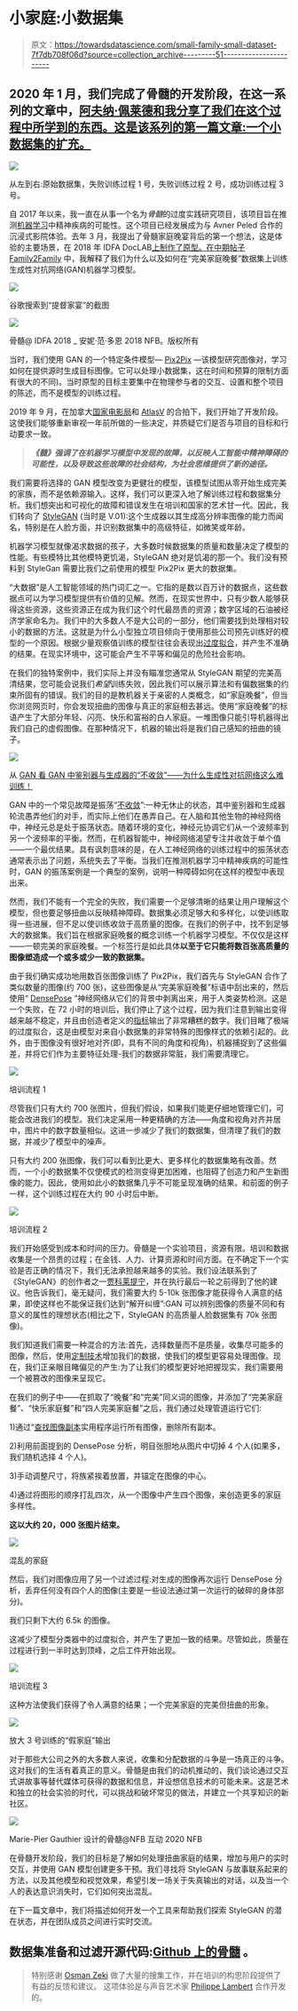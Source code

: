 # 小家庭:小数据集

> 原文：<https://towardsdatascience.com/small-family-small-dataset-7f7db708f06d?source=collection_archive---------51----------------------->

## 2020 年 1 月，我们完成了骨髓的开发阶段，在这一系列的文章中，[阿夫纳·佩莱德和我分享了我们在这个过程中所学到的东西。这是该系列的第一篇文章:一个小数据集的扩充。](http://avner.js.org/)

![](img/89f8e7c97e56bedf880c6c649c2c693e.png)

从左到右:原始数据集，失败训练过程 1 号，失败训练过程 2 号，成功训练过程 3 号。

自 2017 年以来，我一直在从事一个名为*骨髓*的过度实践研究项目，该项目旨在推测[机器学习](https://immerse.news/when-machines-look-for-order-in-chaos-198fb222b60a)中精神疾病的可能性。这个项目已经发展成为与 Avner Peled 合作的沉浸式影院体验。去年 3 月，我提出了骨髓家庭晚宴背后的第一个想法，这是体验的主要场景，在 2018 年 IDFA DocLAB[上制作了原型。在中期帖子](https://www.doclab.org/2018/ive-always-been-jealous-of-other-peoples-families/) [Family2Family](https://immerse.news/family2family-first-steps-5f085dc75666) 中，我解释了我们为什么以及如何在“完美家庭晚餐”数据集上训练生成性对抗网络(GAN)机器学习模型。

![](img/d8f011609280860b057cf8cc414ca3d7.png)

谷歌搜索到“提督家宴”的截图

![](img/a71e683c2a4caa97655a1bf04a87139d.png)

骨髓@ IDFA 2018 _ 安妮·范·多恩 2018 NFB。版权所有

当时，我们使用 GAN 的一个特定条件模型— [Pix2Pix](https://phillipi.github.io/pix2pix/) —该模型研究图像对，学习如何在提供源时生成目标图像。它可以处理小数据集，这在时间和预算的限制方面有很大的不同)。当时原型的目标主要集中在物理参与者的交互、设置和整个项目的陈述，而不是模型的训练过程。

2019 年 9 月，在加拿大[国家电影局](https://www.nfb.ca/interactive/marrow/)和 [AtlasV](https://atlasv.io/) 的合拍下，我们开始了开发阶段。这使我们能够重新审视一年前所做的一些决定，并质疑它们是否与项目的目标和行动要求一致。

> ***《髓》强调了在机器学习模型中发现的故障，以反映人工智能中精神障碍的可能性，以及导致这些故障的社会结构，为社会思维提供了新的途径。***

我们需要将选择的 GAN 模型改变为更健壮的模型，该模型试图从零开始生成完美的家族，而不是依赖源输入。这样，我们可以更深入地了解训练过程和数据集分析。我们想突出和可视化的故障和错误发生在培训和国家的艺术甘一代。因此，我们转向了 [StyleGAN](https://arxiv.org/abs/1812.04948) (当时是 V.01):这个生成器以其生成高分辨率图像的能力而闻名，特别是在人脸方面，并识别数据集中的高级特征，如微笑或年龄。

机器学习模型就像渴求数据的孩子，大多数时候数据集的质量和数量决定了模型的性能。有些模特比其他模特更饥渴，StyleGAN 绝对是饥渴的那一个。我们没有预料到 StyleGan 需要比我们之前使用的模型 Pix2Pix 更大的数据集。

“大数据”是人工智能领域的热门词汇之一。它指的是数以百万计的数据点，这些数据点可以为学习模型提供有价值的见解。然而，在现实世界中，只有少数人能够获得这些资源，这些资源正在成为我们这个时代最昂贵的资源；数字区域的石油被经济学家命名为。我们中的大多数人不是大公司的一部分，他们需要找到处理相对较小的数据的方法。这就是为什么小型独立项目倾向于使用那些公司预先训练好的模型的一个原因。根据少量观察值训练的模型往往会表现出[过度拟合](https://en.wikipedia.org/wiki/Overfitting)，并产生不准确的结果。在现实环境中，这可能会产生不平等和偏见的危险社会影响。

在我们的独特案例中，我们实际上并没有瞄准您通常从 StyleGAN 期望的完美高清结果，您可能会说我们*希望*训练失败，因此我们可以展示算法和有偏数据集的约束所固有的错误。我们的目的是教机器关于亲密的人类概念，如“家庭晚餐”，但当你浏览网页时，你会发现扭曲的图像与真正的家庭相去甚远。使用“家庭晚餐”的标语产生了大部分年轻、闪亮、快乐和富裕的白人家庭。一堆图像只能引导机器得出我们自己的虚假图像。在那种情况下，机器的输出将是我们自己感知的扭曲的镜子。

![](img/3d7bce5154b7adf950461429e10633c4.png)

从 [GAN 看 GAN 中鉴别器与生成器的“不收敛”——为什么生成性对抗网络这么难训练！](https://medium.com/@jonathan_hui/gan-why-it-is-so-hard-to-train-generative-advisory-networks-819a86b3750b)

GAN 中的一个常见故障是振荡“[不收敛](https://medium.com/@jonathan_hui/gan-why-it-is-so-hard-to-train-generative-advisory-networks-819a86b3750b)”:一种无休止的状态，其中鉴别器和生成器轮流愚弄他们的对手，而实际上他们在愚弄自己。在人脑和其他生物的神经网络中，神经元总是处于振荡状态。随着环境的变化，神经元协调它们从一个波频率到另一个波频率的平衡。然而，在机器智能中，神经网络渴望专注并收敛于单个值——一个最优结果。具有讽刺意味的是，在人工神经网络的训练过程中的振荡状态通常表示出了问题，系统失去了平衡。当我们在推测机器学习中精神疾病的可能性时，GAN 的振荡案例是一个典型的案例，说明一种障碍如何在这样的模型中表现出来。

然而，我们不能有一个完全的失败，我们需要一个足够清晰的结果让用户理解这个模型，但也要足够扭曲以反映精神障碍。数据集必须足够大和多样化，以使训练取得一些进展，但不足以使训练收敛于高质量的图像。在我们的例子中，找不到足够大的数据集。我们旨在根据家庭晚餐的概念训练一个机器学习模型。不仅仅是这样——一顿完美的家庭晚餐。一个标签行是如此具体**以至于它只能将数百张高质量的图像塑造成一个或多或少一致的数据集。**

由于我们确实成功地用数百张图像训练了 Pix2Pix，我们首先与 StyleGAN 合作了类似数量的图像(约 700 张)，这些图像是从“完美家庭晚餐”标语中刮出来的，然后使用“ [DensePose](http://densepose.org/) ”神经网络从它们的背景中剥离出来，用于人类姿势检测。这是一个失败，在 72 小时的培训后，我们停止了这个过程，因为我们注意到输出变得越来越不稳定，并且由创造者定义的[指标](https://github.com/NVlabs/stylegan#evaluating-quality-and-disentanglement)输出了非常糟糕的数字。我们目睹了极端的过度拟合，这是由模型对来自小数据集的非常特殊的图像样式的依赖引起的。此外，由于图像没有很好地对齐(即，具有不同的角度和视角)，机器捕捉到了这些偏差，并将它们作为主要特征处理-我们的数据非常脏，我们需要清理它。

![](img/1e206dd465c74a4e5f4dca1a754edbbb.png)

培训流程 1

尽管我们只有大约 700 张图片，但我们假设，如果我们能更仔细地管理它们，可能会改进我们的模型。我们决定采用一种更精确的方法——角度和视角对齐并居中，图片中的数字数量相似。这进一步减少了我们的数据集，但清理了我们的数据，并减少了模型中的噪声。

只有大约 200 张图像，我们可以看到比更大、更多样化的数据集略有改善。然而，一个小的数据集不仅使模式的检测变得更加困难，也阻碍了创造力和产生新图像的能力。因此，使用如此小的数据集几乎不可能呈现准确的结果。和前面的例子一样，这个训练过程在大约 90 小时后中断。

![](img/efc29660762d258bb8b4ef32920eb4a8.png)

培训流程 2

我们开始感受到成本和时间的压力。骨髓是一个实验项目，资源有限。培训和数据收集是一个昂贵的过程；在金钱、人力、计算资源和时间方面。在不确定下一个实验是否正确的情况下，我们无法承担越来越多的实验。我们设法联系到了《StyleGAN》的创作者之一[贾科莱提宁](https://www.aalto.fi/en/people/jaakko-lehtinen)，并在执行最后一轮之前得到了他的建议。他告诉我们，毫无疑问，我们需要大约 5-10k 张图像才能获得令人满意的结果，即使这样也不能保证我们达到“解开纠缠”:GAN 可以辨别图像的质量不同和有意义的属性的理想状态(相比之下，StyleGAN 的高质量人脸数据集有 70k 张图像)。

我们知道我们需要一种混合的方法:首先，选择数量而不是质量，收集尽可能多的图像，然后，使用[定制技术](https://github.com/Raycasters/Marrow/tree/master/gan/dense_prepare)增加我们的数据，使我们的模型更容易处理图像。现在，我们正亲眼目睹偏见的产生:为了让我们的模型更好地把握现实，我们需要用一个被篡改的图像来呈现它。

在我们的例子中——在抓取了“晚餐”和“完美”同义词的图像，并添加了“完美家庭餐”、“快乐家庭餐”和“四人完美家庭餐”之后，我们通过处理管道运行它们:

1)通过“[查找图像副本](https://gitlab.com/opennota/findimagedupes)实用程序运行所有图像，删除所有副本。

2)利用前面提到的 DensePose 分析，明目张胆地从图片中切掉 4 个人(如果多，我们随机选择 4 个人)。

3)手动调整尺寸，将族紧挨着放置，并锚定在图像的中心。

4)通过将图形的顺序打乱四次，从一个图像中产生四个图像，来创造更多的家庭多样性。

**这以大约 20，000 张图片结束。**

![](img/98ffa0d5a01e3e9de3829ea21bb2739f.png)

混乱的家庭

然后，我们对图像应用了另一个过滤过程:对生成的图像再次运行 DensePose 分析，丢弃任何没有四个人的图像(主要是一些设法通过第一次运行的破碎的身体部分)。

我们只剩下大约 6.5k 的图像。

这减少了模型分类器中的过度拟合，并产生了更加一致的结果。尽管如此，质量在过程进行到一半时达到顶峰，之后工件开始出现。

![](img/5db0ee2569b26e0478133e274aeb8289.png)

培训流程 3

这种方法使我们获得了令人满意的结果；一个完美家庭的完美但扭曲的形象。

![](img/36c4d1784d2db6c46b25b1a5adff2c3c.png)

放大 3 号训练的“假家庭”输出

对于那些大公司之外的大多数人来说，收集和分配数据的斗争是一场真正的斗争。这对我们的生活有着真正的意义。骨髓是由我们的动机推动的，我们谈论通过交互式讲故事等替代媒体可获得的数据和信息，并设想信息技术的可能未来。这是艺术和独立的社会实验的时代，可以挑战和破坏常见的做法，并建立一个共享知识的新社区。

![](img/0a93e48ffa4ed79b6fe3495e219876ca.png)

Marie-Pier Gauthier 设计的骨髓@NFB 互动 2020 NFB

在骨髓开发阶段，我们的目标是了解如何处理扭曲家庭的结果，增加与用户的实时交互，并使用 GAN 模型创建更多干预。我们寻找将 StyleGAN 与故事联系起来的方法，以及其他模型和视觉效果，希望引发一场关于失真输出的对话，以及当一个人的表达意识消失时，它们如何突出混乱。

在下一篇文章中，我们将描述如何开发一个工具来帮助我们探索 StyleGAN 的潜在状态，并在团队成员之间进行实时交流。

## **数据集准备和过滤开源代码:**[**Github 上的骨髓**](https://github.com/Raycasters/Marrow/tree/master/gan/dense_prepare) **。**

> 特别感谢 [Osman Zeki](https://www.linkedin.com/in/osmanzeki/?originalSubdomain=ca) 做了大量的搜集工作，并在培训的构思阶段提供了有益的反馈和建议。
> 这项体验是与声音艺术家 [Philippe Lambert](https://www.facebook.com/philippel/) 合作开发的。